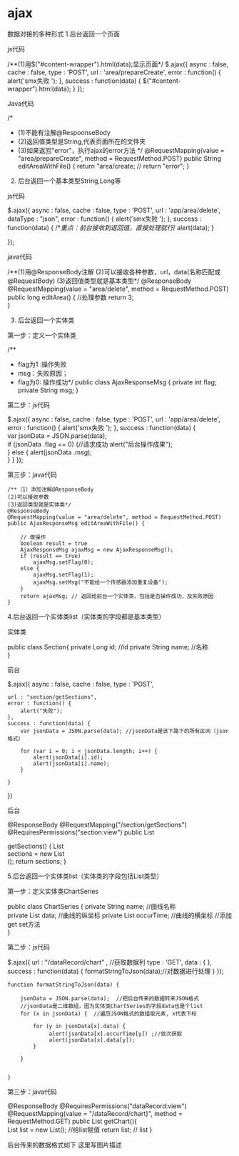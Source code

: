 # ajax
数据对接的多种形式
1.后台返回一个页面

js代码

/**(1)用$("#content-wrapper").html(data);显示页面*/
$.ajax({
    async : false,
    cache : false,
    type : 'POST',
    url : 'area/prepareCreate',
    error : function() {
        alert('smx失败 ');
    },
    success : function(data) {
        $("#content-wrapper").html(data);
    }
});

Java代码

/*
 * (1)不能有注解@RespoonseBody 
 * (2)返回值类型是String,代表页面所在的文件夹
 * (3)如果返回"error"，执行ajax的error方法
 */
@RequestMapping(value = "area/prepareCreate", method = RequestMethod.POST)
public String editAreaWithFile() {
    return "area/create;
    // return "error";
}

2. 后台返回一个基本类型String,Long等

js代码

$.ajax({
    async : false,
    cache : false,
    type : 'POST',
    url : 'app/area/delete',
    dataType : "json",
    error : function() {
        alert('smx失败 ');
    },
    success : function(data) {
    /**重点：前台接收到返回值，直接处理就行*/
        alert(data);
    }

});

java代码

/**(1)用@ResponseBody注解
(2)可以接收各种参数，url，data(名称匹配或@RequestBody)
(3)返回值类型就是基本类型*/
@ResponseBody
@RequestMapping(value = "area/delete", method = RequestMethod.POST)
public long editArea() {
    //处理参数
    return 3;   
}

3. 后台返回一个实体类

第一步：定义一个实体类

/**
 * flag为1 :操作失败
 * msg：失败原因；
 * flag为0: 操作成功*/
public class AjaxResponseMsg {
    private int flag;
    private String msg; 
}

第二步：js代码

$.ajax({
    async : false,
    cache : false,
    type : 'POST',
    url : 'app/area/delete',
    error : function() {
        alert('smx失败 ');
    },
    success : function(data) {  
        var jsonData = JSON.parse(data);            
        if (jsonData .flag == 0) {//请求成功
            alert("后台操作成果");  
        } else {
            alert(jsonData .msg);  
        }
    }
});

第三步：java代码

    /**（1）添加注解@ResponseBody
    (2)可以接收参数
    (3)返回类型就是实体类*/
    @ResponseBody
    @RequestMapping(value = "area/delete", method = RequestMethod.POST)
    public AjaxResponseMsg editAreaWithFile() {

        // 做操作
        boolean result = true
        AjaxResponseMsg ajaxMsg = new AjaxResponseMsg();
        if (result == true)
            ajaxMsg.setFlag(0);
        else {
            ajaxMsg.setFlag(1);
            ajaxMsg.setMsg("不能给一个传感器添加重复设备");
        }
        return ajaxMsg; // 返回给前台一个实体类，包括是否操作成功，及失败原因
    }

4.后台返回一个实体类list（实体类的字段都是基本类型）

实体类

public class Section{
    private Long id; //id
    private String name; //名称          
}

前台

$.ajax({
    async : false,
    cache : false,
    type : 'POST',

    url : "section/getSections",
    error : function() {
        alert("失败");
    },
    success : function(data) {
        var jsonData = JSON.parse(data); //jsonData是该下路下的所有区间（json格式） 

        for (var i = 0; i < jsonData.length; i++) {
            alert(jsonData[i].id);
            alert(jsonData[i].name);                    
        }

    }
})

后台

@ResponseBody
@RequestMapping("/section/getSections")
@RequiresPermissions("section:view")
public List<Section> getSections() {
    List<Section> sections = new List<Section>();
    return sections;
}

5.后台返回一个实体类list（实体类的字段包括List类型）

第一步：定义实体类ChartSeries

public class ChartSeries {
    private String name; //曲线名称     
    private List<Float> data; //曲线的纵坐标 
    private List<Date> occurTime; //曲线的横坐标 
    //添加get set方法    
}

第二步：js代码

  $.ajax({
            url : "/dataRecord/chart" , //获取数据列 
            type : 'GET',
            data : {
            },
            success : function(data) { 
                formatStringToJson(data);//对数据进行处理
            }
        });

    function formatStringToJson(data) {

        jsonData = JSON.parse(data);  //把后台传来的数据转来JSON格式
        //jsonData是二维数组，因为实体类ChartSeries的字段data也是个list
        for (x in jsonData) {  //遍历JSON格式的数组取元素, x代表下标

            for (y in jsonData[x].data) {                
                 alert(jsonData[x].occurTime[y]) ;//依次获取 
                 alert(jsonData[x].data[y]);
            }

        }


    }


第三步：java代码

@ResponseBody
@RequiresPermissions("dataRecord:view")
@RequestMapping(value = "/dataRecord/chart}", method = RequestMethod.GET)
public List<ChartSeries> getChart(){         
    List<ChartSeries> list =  new List<ChartSeries>();
    //给list赋值
    return list; // list
}

后台传来的数据格式如下 
这里写图片描述
